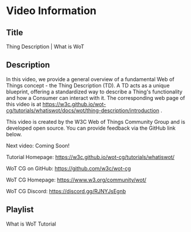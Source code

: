 # Video Information

## Title

Thing Description | What is WoT

## Description

In this video, we provide a general overview of a fundamental Web of Things concept - the Thing Description (TD). A TD acts as a unique blueprint, offering a standardized way to describe a Thing's functionality and how a Consumer can interact with it. The corresponding web page of this video is at https://w3c.github.io/wot-cg/tutorials/whatiswot/docs/wot/thing-description/introduction .

This video is created by the W3C Web of Things Community Group and is developed open source. You can provide feedback via the GitHub link below.

Next video: Coming Soon!

Tutorial Homepage: https://w3c.github.io/wot-cg/tutorials/whatiswot/

WoT CG on GitHub: https://github.com/w3c/wot-cg

WoT CG Homepage: https://www.w3.org/community/wot/

WoT CG Discord: https://discord.gg/RJNYJsEgnb

## Playlist

What is WoT Tutorial
